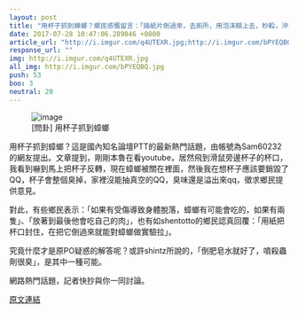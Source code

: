 ```yaml
---
layout: post
title: "用杯子抓到蟑螂？鄉民感慨留言：「插紙片倒過來，去廁所，用泡沫糊上去，秒殺，沖馬桶」。"
date: 2017-07-28 10:47:06.289046 +0800
article_url: "http://i.imgur.com/q4UTEXR.jpg;http://i.imgur.com/bPYEQBQ.jpg"
response_url: ""
img: http://i.imgur.com/q4UTEXR.jpg
all_img: http://i.imgur.com/bPYEQBQ.jpg
push: 53
boo: 3
neutral: 20
---
```


<figure>
<img src="http://i.imgur.com/q4UTEXR.jpg" alt="image">
<figcaption>
[問卦] 用杯子抓到蟑螂
</figcaption>
</figure>



用杯子抓到蟑螂？這是國內知名論壇PTT的最新熱門話題，由帳號為Sam60232的網友提出。文章提到，剛剛本魯在看youtube，居然飛到滑鼠旁邊杯子的杯口，我看到嚇到馬上把杯子反轉，現在蟑螂被關在裡面，然後我在想杯子應該要銷毀了QQ，杯子會整個臭掉，家裡沒能抽真空的QQ，臭味還是溢出來qq，徵求鄉民提供意見。

對此，有些鄉民表示：「如果有受傷導致身體脫落，蟑螂有可能會吃的，如果有兩隻」、「放著到最後他會吃自己的肉」，也有如shentotto的鄉民認真回覆：「用紙把杯口封住，在把它倒過來就能對蟑螂做實驗拉」。

究竟什麼才是原PO疑惑的解答呢？或許shintz所說的，「倒肥皂水就好了，噴殺蟲劑很臭」，是其中一種可能。

網路熱門話題，記者快抄與你一同討論。

<a href = "https://www.ptt.cc/bbs/Gossiping/M.1501174359.A.46E.html">原文連結</a>

